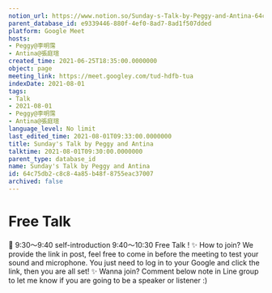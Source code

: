 ```yaml
---
notion_url: https://www.notion.so/Sunday-s-Talk-by-Peggy-and-Antina-64c75db2c8c84a85b48f8755eac37007
parent_database_id: e9339446-880f-4ef0-8ad7-8ad1f507dded
platform: Google Meet
hosts:
- Peggy@李明霈
- Antina@張庭瑄
created_time: 2021-06-25T18:35:00.0000000
object: page
meeting_link: https://meet.googley.com/tud-hdfb-tua
indexDate: 2021-08-01
tags:
- Talk
- 2021-08-01
- Peggy@李明霈
- Antina@張庭瑄
language_level: No limit
last_edited_time: 2021-08-01T09:33:00.0000000
title: Sunday's Talk by Peggy and Antina
talktime: 2021-08-01T09:30:00.0000000
parent_type: database_id
name: Sunday's Talk by Peggy and Antina
id: 64c75db2-c8c8-4a85-b48f-8755eac37007
archived: false
---
```


# Free Talk 
📅
9:30～9:40 self-introduction
9:40～10:30 Free Talk !
✨
How to join?
We provide the link in post, feel free to come in before the meeting to test your sound and microphone. You just need to log in to your Google and click the link, then you are all set!
✨
Wanna join?
Comment below note in Line group to let me know if you are going to be a speaker or listener :)


